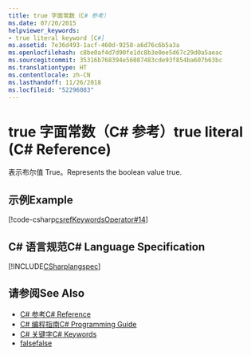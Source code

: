 ```yaml
---
title: true 字面常数（C# 参考）
ms.date: 07/20/2015
helpviewer_keywords:
- true literal keyword [C#]
ms.assetid: 7e36d493-1acf-460d-9258-a6d76c6b5a3a
ms.openlocfilehash: c8be0af4d7d90fe1dc8b3e0ee5d67c29d0a5aeac
ms.sourcegitcommit: 35316b768394e56087483cde93f854ba607b63bc
ms.translationtype: HT
ms.contentlocale: zh-CN
ms.lasthandoff: 11/26/2018
ms.locfileid: "52296083"
---
```

# <a name="true-literal-c-reference"></a><span data-ttu-id="ecb10-102">true 字面常数（C# 参考）</span><span class="sxs-lookup"><span data-stu-id="ecb10-102">true literal (C# Reference)</span></span>

<span data-ttu-id="ecb10-103">表示布尔值 True。</span><span class="sxs-lookup"><span data-stu-id="ecb10-103">Represents the boolean value true.</span></span>

## <a name="example"></a><span data-ttu-id="ecb10-104">示例</span><span class="sxs-lookup"><span data-stu-id="ecb10-104">Example</span></span>

[!code-csharp[csrefKeywordsOperator#14](~/samples/snippets/csharp/VS_Snippets_VBCSharp/csrefKeywordsOperator/CS/csrefKeywordsOperators.cs#14)]

## <a name="c-language-specification"></a><span data-ttu-id="ecb10-105">C# 语言规范</span><span class="sxs-lookup"><span data-stu-id="ecb10-105">C# Language Specification</span></span>

[!INCLUDE[CSharplangspec](~/includes/csharplangspec-md.md)]

## <a name="see-also"></a><span data-ttu-id="ecb10-106">请参阅</span><span class="sxs-lookup"><span data-stu-id="ecb10-106">See Also</span></span>

- [<span data-ttu-id="ecb10-107">C# 参考</span><span class="sxs-lookup"><span data-stu-id="ecb10-107">C# Reference</span></span>](../index.md)
- [<span data-ttu-id="ecb10-108">C# 编程指南</span><span class="sxs-lookup"><span data-stu-id="ecb10-108">C# Programming Guide</span></span>](../../programming-guide/index.md)
- [<span data-ttu-id="ecb10-109">C# 关键字</span><span class="sxs-lookup"><span data-stu-id="ecb10-109">C# Keywords</span></span>](index.md)
- [<span data-ttu-id="ecb10-110">false</span><span class="sxs-lookup"><span data-stu-id="ecb10-110">false</span></span>](false.md)